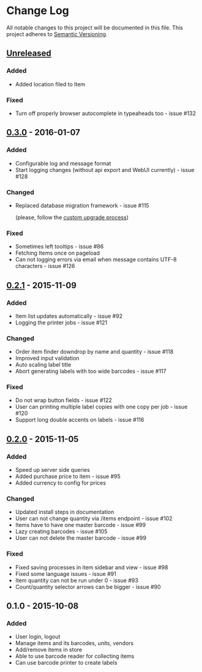 # Change Log
All notable changes to this project will be documented in this file.
This project adheres to [Semantic Versioning](http://semver.org/).


## [Unreleased][unreleased]
### Added
- Added location filed to Item

### Fixed
- Turn off properly browser autocomplete in typeaheads too - issue #132


## [0.3.0] - 2016-01-07
### Added
- Configurable log and message format
- Start logging changes (without api export and WebUI currently) - issue #128

### Changed
- Replaced database migration framework - issue #115

    (please, follow the [custom upgrade process](http://storekeeper.readthedocs.org/en/v0.3.0/upgrade.html#upgrade-from-v0-2-1-to-v0-3-0))

### Fixed
- Sometimes left tooltips - issue #86
- Fetching Items once on pageload
- Can not logging errors via email when message contains UTF-8 characters - issue #126


## [0.2.1] - 2015-11-09
### Added
- Item list updates automatically - issue #92
- Logging the printer jobs - issue #121

### Changed
- Order item finder downdrop by name and quantity - issue #118
- Improved input validation
- Auto scaling label title
- Abort generating labels with too wide barcodes - issue #117

### Fixed
- Do not wrap button fields - issue #122
- User can printing multiple label copies with one copy per job - issue #120
- Support long double accents on labels - issue #116


## [0.2.0] - 2015-11-05
### Added
- Speed up server side queries
- Added purchase price to item - issue #95
- Added currency to config for prices

### Changed
- Updated install steps in documentation
- User can not change quantity via /items endpoint - issue #102
- Items have to have one master barcode - issue #99
- Lazy creating barcodes - issue #105
- User can not delete the master barcode - issue #99

### Fixed
- Fixed saving processes in item sidebar and view - issue #98
- Fixed some language issues - issue #91
- Item quantity can not be run under 0 - issue #93
- Count/quantity selector arrows can be bigger - issue #90


## 0.1.0 - 2015-10-08
### Added
- User login, logout
- Manage items and its barcodes, units, vendors
- Add/remove items in store
- Able to use barcode reader for collecting items
- Can use barcode printer to create labels


[unreleased]: https://github.com/andras-tim/StoreKeeper/compare/v0.3.0...HEAD
[0.3.0]: https://github.com/andras-tim/StoreKeeper/compare/v0.2.1...v0.3.0
[0.2.1]: https://github.com/andras-tim/StoreKeeper/compare/v0.2.0...v0.2.1
[0.2.0]: https://github.com/andras-tim/StoreKeeper/compare/v0.1.0...v0.2.0
